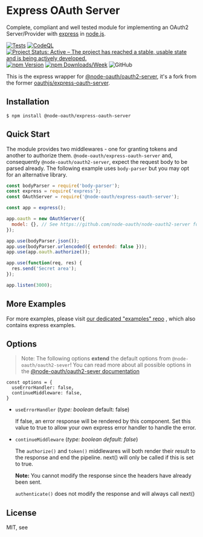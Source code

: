 # Express OAuth Server 

Complete, compliant and well tested module for implementing an OAuth2 Server/Provider with [express](https://github.com/expressjs/express) in [node.js](http://nodejs.org/).

[![Tests](https://github.com/node-oauth/express-oauth-server/actions/workflows/tests.yml/badge.svg)](https://github.com/node-oauth/express-oauth-server/actions/workflows/tests.yml)
[![CodeQL](https://github.com/node-oauth/express-oauth-server/actions/workflows/github-code-scanning/codeql/badge.svg)](https://github.com/node-oauth/express-oauth-server/actions/workflows/github-code-scanning/codeql)
[![Project Status: Active – The project has reached a stable, usable state and is being actively developed.](https://www.repostatus.org/badges/latest/active.svg)](https://www.repostatus.org/#active)
[![npm Version](https://img.shields.io/npm/v/@node-oauth/express-oauth-server?label=version)](https://www.npmjs.com/package/@node-oauth/oauth2-server)
[![npm Downloads/Week](https://img.shields.io/npm/dw/@node-oauth/express-oauth-server)](https://www.npmjs.com/package/@node-oauth/oauth2-server)
![GitHub](https://img.shields.io/github/license/node-oauth/express-oauth-server)


This is the express wrapper for [@node-oauth/oauth2-server](https://github.com/node-oauth/node-oauth2-server),
it's a fork from the former [oauthjs/express-oauth-server](https://github.com/oauthjs/express-oauth-server).

## Installation

```shell
$ npm install @node-oauth/express-oauth-server
```

## Quick Start

The module provides two middlewares - one for granting tokens and another to authorize them. 
`@node-oauth/express-oauth-server` and, consequently `@node-oauth/oauth2-server`,
expect the request body to be parsed already.
The following example uses `body-parser` but you may opt for an alternative library.

```js
const bodyParser = require('body-parser');
const express = require('express');
const OAuthServer = require('@node-oauth/express-oauth-server');

const app = express();

app.oauth = new OAuthServer({
  model: {}, // See https://github.com/node-oauth/node-oauth2-server for specification
});

app.use(bodyParser.json());
app.use(bodyParser.urlencoded({ extended: false }));
app.use(app.oauth.authorize());

app.use(function(req, res) {
  res.send('Secret area');
});

app.listen(3000);
```

## More Examples

For more examples, please visit [our dedicated "examples" repo](https://github.com/node-oauth/node-oauth2-server-examples)
, which also contains express examples.

## Options

> Note: The following options **extend** the default options from `@node-oauth/oauth2-sever`!
> You can read more about all possible options in the
> [@node-oauth/oauth2-sever documentation](https://node-oauthoauth2-server.readthedocs.io/en/master/api/oauth2-server.html)
 
```
const options = { 
  useErrorHandler: false, 
  continueMiddleware: false,
}
```

- `useErrorHandler`
(_type: boolean_ default: false)

  If false, an error response will be rendered by this component.
  Set this value to true to allow your own express error handler to handle the error.

- `continueMiddleware`
(_type: boolean default: false_)

  The `authorize()` and `token()` middlewares will both render their 
  result to the response and end the pipeline.
  next() will only be called if this is set to true.

  **Note:** You cannot modify the response since the headers have already been sent.

  `authenticate()` does not modify the response and will always call next()

## License

MIT, see 